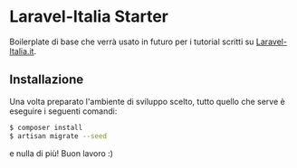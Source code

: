 # Laravel-Italia Starter

Boilerplate di base che verrà usato in futuro per i tutorial scritti su [Laravel-Italia.it](http://laravel-italia.it).

## Installazione

Una volta preparato l'ambiente di sviluppo scelto, tutto quello che serve è eseguire i seguenti comandi:

```bash
$ composer install
$ artisan migrate --seed
```

e nulla di più! Buon lavoro :)